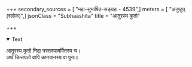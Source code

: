 +++
secondary_sources = [ "महा-सुभाषित-सङ्ग्रहः - 4539",]
meters = [ "अनुष्टुप् (श्लोक)",]
jsonClass = "Subhaashita"
title = "आतुरस्य कुतो"

+++

<details open><summary>Text</summary>

आतुरस्य कुतो निद्रा त्रस्तस्यामर्षितस्य च।  
अर्थं चिन्तयतो वापि कामयानस्य वा पुनः॥
</details>
